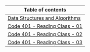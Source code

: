 Table of  contents                                                                                                      | 
-----------------------------------------------------------------------------------------------------------------------|
[Data Structures and Algorithms](./DataStructuresAlgo.md)|
[Code 401 - Reading Class - 01](./class01a.md) |
[Code 401 - Reading Class - 02](./class01b.md) |
[Code 401 - Reading Class - 03](./class03.md) |


